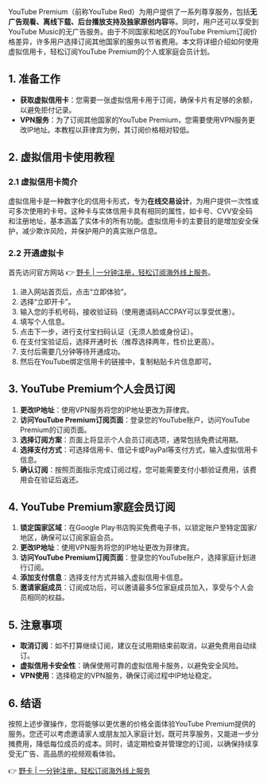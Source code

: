 YouTube Premium（前称YouTube Red）为用户提供了一系列尊享服务，包括**无广告观看、离线下载、后台播放支持及独家原创内容**等。同时，用户还可以享受到YouTube Music的无广告服务。由于不同国家和地区的YouTube Premium订阅价格差异，许多用户选择订阅其他国家的服务以节省费用。本文将详细介绍如何使用虚拟信用卡，轻松订阅YouTube Premium的个人或家庭会员计划。

## 1. 准备工作

- **获取虚拟信用卡**：您需要一张虚拟信用卡用于订阅，确保卡片有足够的余额，以避免拒付记录。
- **VPN服务**：为了订阅其他国家的YouTube Premium，您需要使用VPN服务更改IP地址。本教程以菲律宾为例，其订阅价格相对较低。

## 2. 虚拟信用卡使用教程

### 2.1 虚拟信用卡简介

虚拟信用卡是一种数字化的信用卡形式，专为**在线交易设计**，为用户提供一次性或可多次使用的卡号。这种卡与实体信用卡具有相同的属性，如卡号、CVV安全码和注册地址，基本涵盖了实体卡的所有功能。虚拟信用卡的主要目的是增加安全保护，减少欺诈风险，并保护用户的真实账户信息。

### 2.2 开通虚拟卡

首先访问官方网站 👉 [野卡 | 一分钟注册，轻松订阅海外线上服务](https://bit.ly/bewildcard)。

1. 进入网站首页后，点击“立即体验”。
2. 选择“立即开卡”。
3. 输入您的手机号码，接收验证码（使用邀请码ACCPAY可以享受优惠）。
4. 填写个人信息。
5. 点击下一步，进行支付宝扫码认证（无须人脸或身份证）。
6. 在支付宝验证后，选择开通时长（推荐选择两年，性价比更高）。
7. 支付后需要几分钟等待开通成功。
8. 然后在YouTube绑定信用卡的链接中，复制粘贴卡片信息即可。

## 3. YouTube Premium个人会员订阅

1. **更改IP地址**：使用VPN服务将您的IP地址更改为菲律宾。
2. **访问YouTube Premium订阅页面**：登录您的YouTube账户，访问YouTube Premium的订阅页面。
3. **选择订阅方案**：页面上将显示个人会员订阅选项，通常包括免费试用期。
4. **选择支付方式**：可选择信用卡、借记卡或PayPal等支付方式，输入虚拟信用卡信息。
5. **确认订阅**：按照页面指示完成订阅过程，您可能需要支付小额验证费用，该费用会在验证后返还。

## 4. YouTube Premium家庭会员订阅

1. **锁定国家区域**：在Google Play书店购买免费电子书，以锁定账户至特定国家/地区，确保可以订阅家庭会员。
2. **更改IP地址**：使用VPN服务将您的IP地址更改为菲律宾。
3. **访问YouTube Premium订阅页面**：登录您的YouTube账户，选择家庭计划进行订阅。
4. **添加支付信息**：选择支付方式并输入虚拟信用卡信息。
5. **邀请家庭成员**：订阅成功后，可以邀请最多5位家庭成员加入，享受与个人会员相同的权益。

## 5. 注意事项

- **取消订阅**：如不打算继续订阅，建议在试用期结束前取消，以避免费用自动续订。
- **虚拟信用卡安全性**：确保使用可靠的虚拟信用卡服务，以避免安全风险。
- **VPN使用**：选择稳定的VPN服务，确保订阅过程中IP地址稳定。

## 6. 结语

按照上述步骤操作，您将能够以更优惠的价格全面体验YouTube Premium提供的服务。您还可以考虑邀请家人或朋友加入家庭计划，既可共享服务，又能进一步分摊费用，降低每位成员的成本。同时，请定期检查并管理您的订阅，以确保持续享受无广告、高品质的视频观看体验。

👉 [野卡 | 一分钟注册，轻松订阅海外线上服务](https://bit.ly/bewildcard)
